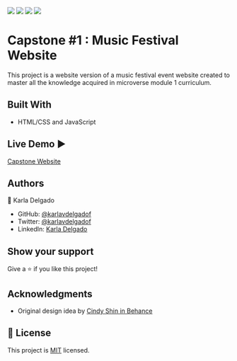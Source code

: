 ![](https://img.shields.io/badge/Microverse-blueviolet) ![](https://img.shields.io/badge/-HTML-orange) ![](https://img.shields.io/badge/-CSS-blue) ![](https://img.shields.io/badge/-JavaScript-yellow)

# Capstone #1 : Music Festival Website

This project is a website version of a music festival event website created to master all the knowledge acquired in microverse module 1 curriculum.

## Built With

- HTML/CSS and JavaScript

## Live Demo :arrow_forward:

[Capstone Website](https://karlavdelgadof.github.io/Capstone-1_pj/)

## Authors 

👤 Karla Delgado

- GitHub: [@karlavdelgadof](https://github.com/karlavdelgadof)
- Twitter: [@karlavdelgadof](https://twitter.com/karlavdelgadof)
- LinkedIn: [Karla Delgado](https://www.linkedin.com/in/karla-delgado-613a32239/)

## Show your support

Give a ⭐️ if you like this project!

## Acknowledgments

- Original design idea by [Cindy Shin in Behance](https://www.behance.net/adagio07)

## 📝 License

This project is [MIT](./MIT.md) licensed.
